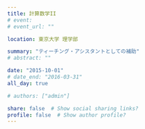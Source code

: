 ```yaml
---
title: 計算数学II
# event: 
# event_url: ""

location: 東京大学 理学部

summary: "ティーチング・アシスタントとしての補助"
# abstract: ""

date: "2015-10-01"
# date_end: "2016-03-31"
all_day: true

# authors: ["admin"]

share: false  # Show social sharing links?
profile: false  # Show author profile?
---
```

